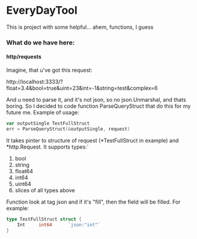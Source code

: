 # EveryDayTool
This is project with some helpful... ahem, functions, I guess

### What do we have here:
#### http/requests
Imagine, that u've got this request:

http://localhost:3333/?float=3.4&bool=true&uint=23&int=-1&string=test&complex=6

And u need to parse it, and it's not json, so no json.Unmarshal, and thats boring. 
So I decided to code function ParseQueryStruct that do this for my future me.
Example of usage:
```go
var outputSingle TestFullStruct
err = ParseQueryStruct(&outputSingle, request)
```
It takes pinter to structure of request (*TestFullStruct in example) and *http.Request.
It supports types:`
1) bool
2) string
3) float64
4) int64
5) uint64
6) slices of all types above

Function look at tag json and if it's "fill", then the field will be filled.
For example:
```go
type TestFullStruct struct {
    Int     int64      `json:"int"`
}

```
